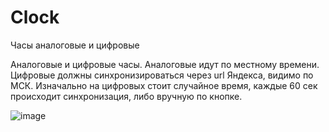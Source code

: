 # Clock
Часы аналоговые и цифровые

Аналоговые и цифровые часы. Аналоговые идут по местному времени. Цифровые должны синхронизироваться через url Яндекса, видимо по МСК. Изначально на цифровых стоит случайное время, каждые 60 сек происходит синхронизация, либо вручную по кнопке.

![image](https://github.com/user-attachments/assets/543cba79-bd02-4b43-bb9b-b7c9e6717f4e)
